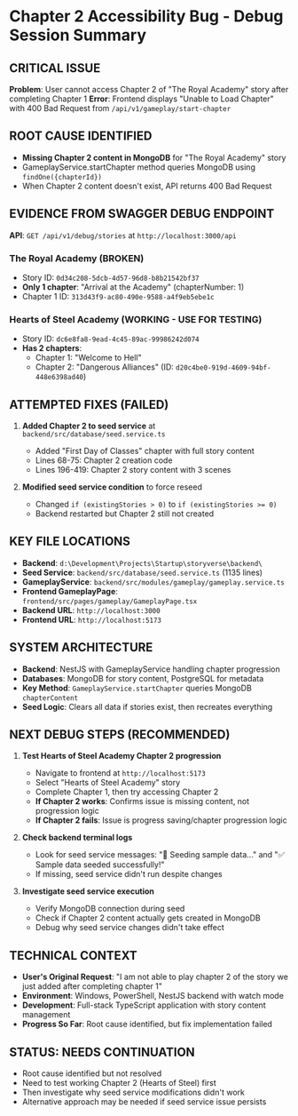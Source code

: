 # Chapter 2 Accessibility Bug - Debug Session Summary

## CRITICAL ISSUE
**Problem**: User cannot access Chapter 2 of "The Royal Academy" story after completing Chapter 1
**Error**: Frontend displays "Unable to Load Chapter" with 400 Bad Request from `/api/v1/gameplay/start-chapter`

## ROOT CAUSE IDENTIFIED
- **Missing Chapter 2 content in MongoDB** for "The Royal Academy" story
- GameplayService.startChapter method queries MongoDB using `findOne({chapterId})` 
- When Chapter 2 content doesn't exist, API returns 400 Bad Request

## EVIDENCE FROM SWAGGER DEBUG ENDPOINT
**API**: `GET /api/v1/debug/stories` at `http://localhost:3000/api`

### The Royal Academy (BROKEN)
- Story ID: `0d34c208-5dcb-4d57-96d8-b8b21542bf37`
- **Only 1 chapter**: "Arrival at the Academy" (chapterNumber: 1)
- Chapter 1 ID: `313d43f9-ac80-490e-9588-a4f9eb5ebe1c`

### Hearts of Steel Academy (WORKING - USE FOR TESTING)
- Story ID: `dc6e8fa8-9ead-4c45-89ac-99986242d074` 
- **Has 2 chapters**: 
  - Chapter 1: "Welcome to Hell"
  - Chapter 2: "Dangerous Alliances" (ID: `d20c4be0-919d-4609-94bf-448e6398ad40`)

## ATTEMPTED FIXES (FAILED)
1. **Added Chapter 2 to seed service** at `backend/src/database/seed.service.ts`
   - Added "First Day of Classes" chapter with full story content
   - Lines 68-75: Chapter 2 creation code
   - Lines 196-419: Chapter 2 story content with 3 scenes
   
2. **Modified seed service condition** to force reseed
   - Changed `if (existingStories > 0)` to `if (existingStories >= 0)`
   - Backend restarted but Chapter 2 still not created

## KEY FILE LOCATIONS
- **Backend**: `d:\Development\Projects\Startup\storyverse\backend\`
- **Seed Service**: `backend/src/database/seed.service.ts` (1135 lines)
- **GameplayService**: `backend/src/modules/gameplay/gameplay.service.ts`
- **Frontend GameplayPage**: `frontend/src/pages/gameplay/GameplayPage.tsx`
- **Backend URL**: `http://localhost:3000`
- **Frontend URL**: `http://localhost:5173`

## SYSTEM ARCHITECTURE
- **Backend**: NestJS with GameplayService handling chapter progression
- **Databases**: MongoDB for story content, PostgreSQL for metadata
- **Key Method**: `GameplayService.startChapter` queries MongoDB `chapterContent`
- **Seed Logic**: Clears all data if stories exist, then recreates everything

## NEXT DEBUG STEPS (RECOMMENDED)
1. **Test Hearts of Steel Academy Chapter 2 progression**
   - Navigate to frontend at `http://localhost:5173`
   - Select "Hearts of Steel Academy" story
   - Complete Chapter 1, then try accessing Chapter 2
   - **If Chapter 2 works**: Confirms issue is missing content, not progression logic
   - **If Chapter 2 fails**: Issue is progress saving/chapter progression logic

2. **Check backend terminal logs**
   - Look for seed service messages: "🌱 Seeding sample data..." and "✅ Sample data seeded successfully!"
   - If missing, seed service didn't run despite changes

3. **Investigate seed service execution**
   - Verify MongoDB connection during seed
   - Check if Chapter 2 content actually gets created in MongoDB
   - Debug why seed service changes didn't take effect

## TECHNICAL CONTEXT
- **User's Original Request**: "I am not able to play chapter 2 of the story we just added after completing chapter 1"
- **Environment**: Windows, PowerShell, NestJS backend with watch mode
- **Development**: Full-stack TypeScript application with story content management
- **Progress So Far**: Root cause identified, but fix implementation failed

## STATUS: NEEDS CONTINUATION
- Root cause identified but not resolved
- Need to test working Chapter 2 (Hearts of Steel) first
- Then investigate why seed service modifications didn't work
- Alternative approach may be needed if seed service issue persists
